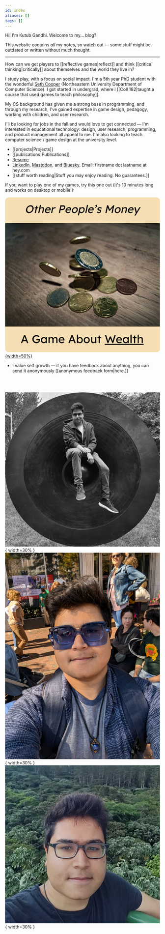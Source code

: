 ```yaml
---
id: index
aliases: []
tags: []
---
```


Hi! I'm Kutub Gandhi. Welcome to my... blog?

This website contains *all* my notes, so watch out — some stuff might be outdated or written without much thought.

--------------

How can we get players to [[reflective games|reflect]] and think [[critical thinking|critically]] about themselves and the world they live in?

I study play, with a focus on social impact. I'm a 5th year PhD student with the wonderful [Seth Cooper](http://www.khoury.neu.edu/home/scooper/) (Northeastern University Department of Computer Science). I got started in undergrad, where I [[Coll 182|taught a course that used games to teach philosophy]]. 

My CS background has given me a strong base in programming, and through my research, I've gained expertise in game design, pedagogy, working with children, and user research.

I'll be looking for jobs in the fall and would love to get connected — I'm interested in educational technology: design, user research, programming, and product management all appeal to me. I'm also looking to teach computer science / game design at the university level.

 - [[projects|Projects]]
 - [[publications|Publications]]
 - [Resume](https://docs.google.com/document/d/1p-3EzrkZ1h9hOv5_uLfmwVsiPV7F0rS18Dh8UBUt2VQ/edit?usp=sharing)
 - [LinkedIn](www.linkedin.com/in/kutub-gandhi-83439514b), [Mastodon](https://hci.social/@kksgandhi), and [Bluesky](https://bsky.app/profile/kksgandhi.bsky.social). Email: firstname dot lastname at hey.com
 - [[stuff worth reading|Stuff you may enjoy reading. No guarantees.]]

If you want to play one of my games, try this one out (it's 10 minutes long and works on desktop or mobile!):

[![Other People's Money, a game about wealth](./static/OPM_Icon.png){width=50%}](https://kksgandhi.itch.io/other-peoples-money) 

 - I value self growth — if you have feedback about anything, you can send it anonymously [[anonymous feedback form|here.]]

<br/><br/>

![A black and white photo of Kutub](./static/itsme/shield_cropped_filesize_notop.jpg){ width=30% } ![A photo of Kutub with sunglasses](./static/itsme/blue_sunglasses.jpg){ width=30% } ![A photo of Kutub in front of some trees](./static/itsme/smokin_cropped.jpg){ width=30% }
